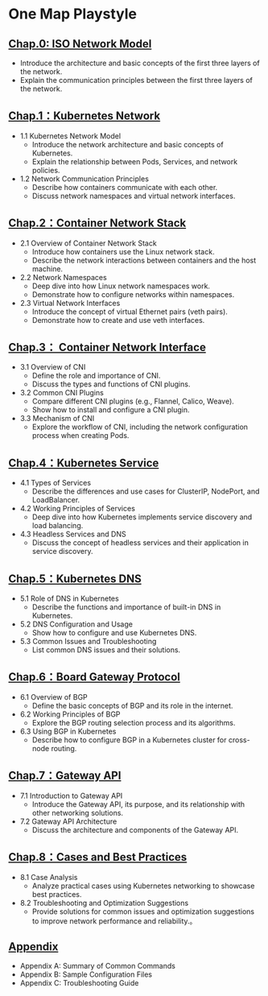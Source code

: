 # One Map Playstyle

## [Chap.0: ISO Network Model](docs/00-chapter_0.md)

- Introduce the architecture and basic concepts of the first three layers of the network.
- Explain the communication principles between the first three layers of the network.

## [Chap.1：Kubernetes Network](docs/01-chapter_1.md)

- 1.1 Kubernetes Network Model
  - Introduce the network architecture and basic concepts of Kubernetes.
  - Explain the relationship between Pods, Services, and network policies.
- 1.2 Network Communication Principles
  - Describe how containers communicate with each other.
  - Discuss network namespaces and virtual network interfaces.

## [Chap.2：Container Network Stack](docs/02-chapter_2.md)

- 2.1 Overview of Container Network Stack
  - Introduce how containers use the Linux network stack.
  - Describe the network interactions between containers and the host machine.
- 2.2 Network Namespaces
  - Deep dive into how Linux network namespaces work.
  - Demonstrate how to configure networks within namespaces.
- 2.3 Virtual Network Interfaces
  - Introduce the concept of virtual Ethernet pairs (veth pairs).
  - Demonstrate how to create and use veth interfaces.

## [Chap.3： Container Network Interface](docs/03-chapter_3.md)

- 3.1 Overview of CNI
  - Define the role and importance of CNI.
  - Discuss the types and functions of CNI plugins.
- 3.2 Common CNI Plugins
  - Compare different CNI plugins (e.g., Flannel, Calico, Weave).
  - Show how to install and configure a CNI plugin.
- 3.3 Mechanism of CNI
  - Explore the workflow of CNI, including the network configuration process when creating Pods.

## [Chap.4：Kubernetes Service](docs/04-chapter_4.md)

- 4.1 Types of Services
  - Describe the differences and use cases for ClusterIP, NodePort, and LoadBalancer.
- 4.2 Working Principles of Services
  - Deep dive into how Kubernetes implements service discovery and load balancing.
- 4.3 Headless Services and DNS
  - Discuss the concept of headless services and their application in service discovery.

## [Chap.5：Kubernetes DNS](docs/05-chapter_5.md)

- 5.1 Role of DNS in Kubernetes
  - Describe the functions and importance of built-in DNS in Kubernetes.
- 5.2 DNS Configuration and Usage
  - Show how to configure and use Kubernetes DNS.
- 5.3 Common Issues and Troubleshooting
  - List common DNS issues and their solutions.

## [Chap.6：Board Gateway Protocol](docs/06-chapter_6.md)

- 6.1 Overview of BGP
  - Define the basic concepts of BGP and its role in the internet.
- 6.2 Working Principles of BGP
  - Explore the BGP routing selection process and its algorithms.
- 6.3 Using BGP in Kubernetes
  - Describe how to configure BGP in a Kubernetes cluster for cross-node routing.

## [Chap.7：Gateway API](docs/07-chapter_7.md)

- 7.1 Introduction to Gateway API
  - Introduce the Gateway API, its purpose, and its relationship with other networking solutions.
- 7.2 Gateway API Architecture
  - Discuss the architecture and components of the Gateway API.

## [Chap.8：Cases and Best Practices](docs/08-chapter_8.md)

- 8.1 Case Analysis
  - Analyze practical cases using Kubernetes networking to showcase best practices.
- 8.2 Troubleshooting and Optimization Suggestions
  - Provide solutions for common issues and optimization suggestions to improve network performance and reliability.。

## [Appendix](docs/appendix.md)

- Appendix A: Summary of Common Commands
- Appendix B: Sample Configuration Files
- Appendix C: Troubleshooting Guide
